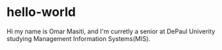 # hello-world
Hi my name is Omar Masiti, and I'm curretly a senior at DePaul Univerity studying Management Information Systems(MIS).
